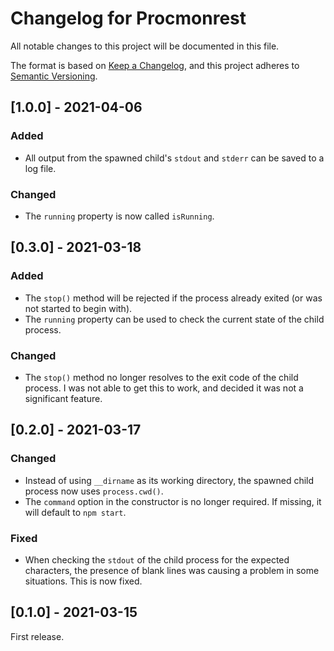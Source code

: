 # Changelog for Procmonrest

All notable changes to this project will be documented in this file.

The format is based on [Keep a Changelog](https://keepachangelog.com/en/1.0.0/), and this project adheres to [Semantic Versioning](https://semver.org/spec/v2.0.0.html).

## [1.0.0] - 2021-04-06

### Added

* All output from the spawned child's `stdout` and `stderr` can be saved to a log file.

### Changed

* The `running` property is now called `isRunning`.


## [0.3.0] - 2021-03-18

### Added

* The `stop()` method will be rejected if the process already exited (or was not started to begin with).
* The `running` property can be used to check the current state of the child process.

### Changed

* The `stop()` method no longer resolves to the exit code of the child process. I was not able to get this to work, and decided it was not a significant feature. 


## [0.2.0] - 2021-03-17

### Changed

* Instead of using `__dirname` as its working directory, the spawned child process now uses `process.cwd()`.
* The `command` option in the constructor is no longer required. If missing, it will default to `npm start`.

### Fixed

* When checking the `stdout` of the child process for the expected characters, the presence of blank lines was causing a problem in some situations. This is now fixed.


## [0.1.0] - 2021-03-15

First release.
